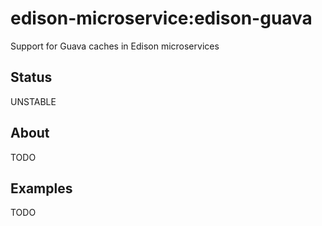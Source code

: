 # edison-microservice:edison-guava
Support for Guava caches in Edison microservices

## Status

UNSTABLE

## About

TODO

## Examples

TODO

